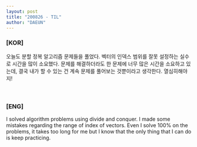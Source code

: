 ```yaml
---
layout: post
title: "200826 - TIL"
author: "DAEUN"
---
```


### [KOR]
오늘도 분할 정복 알고리즘 문제들을 풀었다. 벡터의 인덱스 범위를 잘못 설정하는 실수로 시간을 많이 소요했다. 문제를 해결하더라도 한 문제에 너무 많은 시간을 소요하고 있는데, 결국 내가 할 수 있는 건 계속 문제를 풀어보는 것뿐이라고 생각한다. 열심히해야지!
<br><br><br>
### [ENG]
I solved algorithm problems using divide and conquer. I made some mistakes regarding the range of index of vectors. Even I solve 100% on the problems, it takes too long for me but I know that the only thing that I can do is keep practicing.